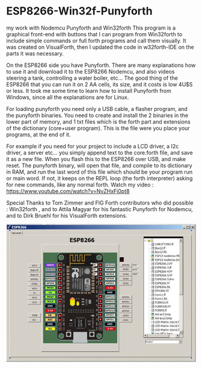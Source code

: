 # ESP8266-Win32f-Punyforth
my work with Nodemcu Punyforth and Win32forth 
This program is a graphical front-end with buttons
that I can program from Win32forth to include simple commands or full
forth programs and call them visually.
It was created on VisualForth,
then I updated  the code in w32forth-IDE on the parts  it was necessary.

On the ESP8266 side you have Punyforth. There are many explanations how to use
it and download it to the  ESP8266 Nodemcu,  and also  videos
steering a tank, controlling a water boiler, etc...  The good thing of the
ESP8266 that you can run it on 2 AA cells, its size, and it costs is low 4U$S
or less.
It took me some time to learn how to install Punyforth from Windows, since all
the explanations are for Linux.
 
For loading punyforth you need only a USB cable, a flasher program, and the punyforth binaries. 
You need to create and install the 2 binaries in the lower part of memory, and 1 txt files
which is the forth part and extensions of the dictionary (core+user program).
This is the  file were you place your programs, at the end of it. 

For example if you need for your project to  include a LCD driver, a I2c driver, a
server etc... you simply append text to the core.forth  file, and save it as a new file. 
When you flash this to the  ESP8266 over USB, and make reset.
The punyforth binary, will open that file, and compile to its
dictionary in RAM, and run the
last word of this file which should be your program run or main word. If not, it  keeps
on the REPL  loop (the forth interpreter) asking for new commands, like any normal forth.
Watch my video :
https://www.youtube.com/watch?v=NvZHxFj0pt8

Special Thanks to Tom Zimmer and FIG Forth contributors who did possible :  Win32forth , 
and to Attila Magyar for his fantastic Punyforth for Nodemcu, and to Dirk Bruehl for his VisualForth extensions.

![Wi32forth->Punyforth Screenshot](https://github.com/PeterForth/ESP8266-Win32f-Punyforth/blob/master/screen-w32f-punyforth9_n.jpg)
